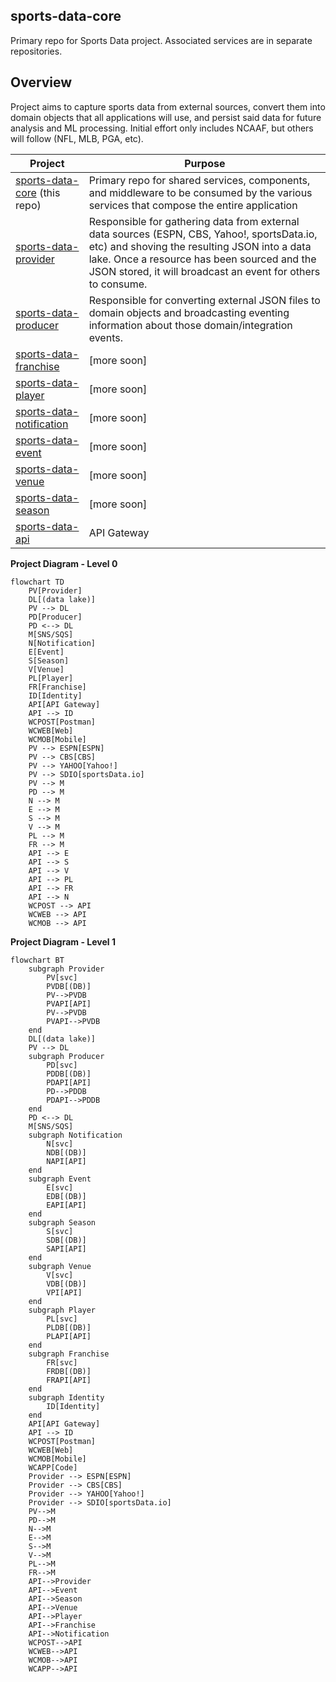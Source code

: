 
## sports-data-core

Primary repo for Sports Data project. Associated services are in separate repositories.

## **Overview**

Project aims to capture sports data from external sources, convert them into domain objects that all applications will use, and persist said data for future analysis and ML processing.  Initial effort only includes NCAAF, but others will follow (NFL, MLB, PGA, etc).

| Project | Purpose |
| ------- | ------- |
| [sports-data-core](https://github.com/jrandallsexton/sports-data-core) (this repo) | Primary repo for shared services, components, and middleware to be consumed by the various services that compose the entire application |
| [sports-data-provider](https://github.com/jrandallsexton/sports-data-provider) | Responsible for gathering data from external data sources (ESPN, CBS, Yahoo!, sportsData.io, etc) and shoving the resulting JSON into a data lake.  Once a resource has been sourced and the JSON stored, it will broadcast an event for others to consume. |
| [sports-data-producer](https://github.com/jrandallsexton/sports-data-producer) | Responsible for converting external JSON files to domain objects and broadcasting eventing information about those domain/integration events. |
| [sports-data-franchise](https://github.com/jrandallsexton/sports-data-franchise) | [more soon] |
| [sports-data-player](https://github.com/jrandallsexton/sports-data-player) | [more soon] |
| [sports-data-notification](https://github.com/jrandallsexton/sports-data-notification) | [more soon] |
| [sports-data-event](https://github.com/jrandallsexton/sports-data-event) | [more soon] |
| [sports-data-venue](https://github.com/jrandallsexton/sports-data-venue) | [more soon] |
| [sports-data-season](https://github.com/jrandallsexton/sports-data-season) | [more soon] |
| [sports-data-api](https://github.com/jrandallsexton/sports-data-api) | API Gateway |

**Project Diagram - Level 0**
```mermaid
flowchart TD
    PV[Provider]
    DL[(data lake)]
    PV --> DL
    PD[Producer]
    PD <--> DL
    M[SNS/SQS]
    N[Notification]
    E[Event]
    S[Season]
    V[Venue]
    PL[Player]
    FR[Franchise]
    ID[Identity]
    API[API Gateway]
    API --> ID
    WCPOST[Postman]
    WCWEB[Web]
    WCMOB[Mobile]
    PV --> ESPN[ESPN]
    PV --> CBS[CBS]
    PV --> YAHOO[Yahoo!]
    PV --> SDIO[sportsData.io]
    PV --> M
    PD --> M
    N --> M
    E --> M
    S --> M
    V --> M
    PL --> M
    FR --> M
    API --> E
    API --> S
    API --> V
    API --> PL
    API --> FR
    API --> N
    WCPOST --> API
    WCWEB --> API
    WCMOB --> API
```
**Project Diagram - Level 1**
```mermaid
flowchart BT
    subgraph Provider
        PV[svc]
        PVDB[(DB)]
        PV-->PVDB
        PVAPI[API]
        PV-->PVDB
        PVAPI-->PVDB
    end    
    DL[(data lake)]
    PV --> DL
    subgraph Producer
        PD[svc]
        PDDB[(DB)]
        PDAPI[API]
        PD-->PDDB
        PDAPI-->PDDB
    end    
    PD <--> DL
    M[SNS/SQS]
    subgraph Notification
        N[svc]
        NDB[(DB)]
        NAPI[API]
    end
    subgraph Event
        E[svc]
        EDB[(DB)]
        EAPI[API]
    end
    subgraph Season
        S[svc]
        SDB[(DB)]
        SAPI[API]
    end
    subgraph Venue
        V[svc]
        VDB[(DB)]
        VPI[API]
    end
    subgraph Player
        PL[svc]
        PLDB[(DB)]
        PLAPI[API]
    end
    subgraph Franchise
        FR[svc]
        FRDB[(DB)]
        FRAPI[API]
    end
    subgraph Identity
        ID[Identity]
    end
    API[API Gateway]
    API --> ID
    WCPOST[Postman]
    WCWEB[Web]
    WCMOB[Mobile]
    WCAPP[Code]
    Provider --> ESPN[ESPN]
    Provider --> CBS[CBS]
    Provider --> YAHOO[Yahoo!]
    Provider --> SDIO[sportsData.io]
    PV-->M
    PD-->M
    N-->M
    E-->M
    S-->M
    V-->M
    PL-->M
    FR-->M
    API-->Provider
    API-->Event
    API-->Season
    API-->Venue
    API-->Player
    API-->Franchise
    API-->Notification
    WCPOST-->API
    WCWEB-->API
    WCMOB-->API
    WCAPP-->API
```
